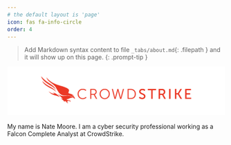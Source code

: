 ```yaml
---
# the default layout is 'page'
icon: fas fa-info-circle
order: 4
---
```


> Add Markdown syntax content to file `_tabs/about.md`{: .filepath } and it will show up on this page.
{: .prompt-tip }

![CS logo](/assets/pics/b405e64c28f9720b5dbcb09a6f394b07.png)

My name is Nate Moore. I am a cyber security professional working as a Falcon Complete Analyst at CrowdStrike.